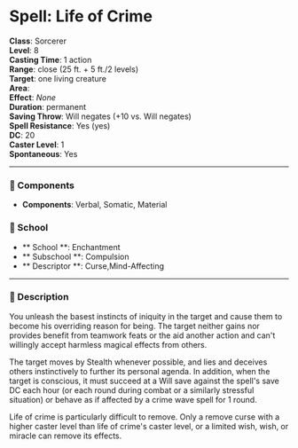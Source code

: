 
# Spell: Life of Crime
**Class**: Sorcerer  
**Level**: 8  
**Casting Time**: 1 action  
**Range**: close (25 ft. + 5 ft./2 levels)  
**Target**: one living creature  
**Area**:   
**Effect**: _None_  
**Duration**: permanent  
**Saving Throw**: Will negates (+10 vs. Will negates)  
**Spell Resistance**: Yes (yes)  
**DC**: 20  
**Caster Level**: 1  
**Spontaneous**: Yes

---

### 🔮 Components
- **Components**: Verbal, Somatic, Material

### 🏫 School
- ** School **: Enchantment
- ** Subschool **: Compulsion
- ** Descriptor **: Curse,Mind-Affecting
---

### 📜 Description
You unleash the basest instincts of iniquity in the target and cause them to become his overriding reason for being. The target neither gains nor provides benefit from teamwork feats or the aid another action and can't willingly accept harmless magical effects from others.

The target moves by Stealth whenever possible, and lies and deceives others instinctively to further its personal agenda. In addition, when the target is conscious, it must succeed at a Will save against the spell's save DC each hour (or each round during combat or a similarly stressful situation) or behave as if affected by a crime wave spell for 1 round.

Life of crime is particularly difficult to remove. Only a remove curse with a higher caster level than life of crime's caster level, or a limited wish, wish, or miracle can remove its effects.
